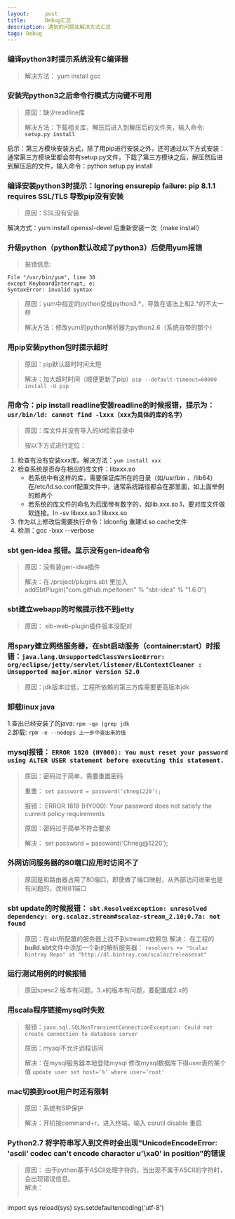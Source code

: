 ```yaml
---
layout:     post
title:      Debug汇总
description: 遇到的问题及解决方法汇总
tags: Debug
---
```


### 编译python3时提示系统没有C编译器
>解决方法： yum install gcc

### 安装完python3之后命令行模式方向键不可用
>原因：缺少readline库
>
>解决方法：下载相关库，解压后进入到解压后的文件夹，输入命令: **```setup.py install```**  
>
启示：第三方模块安装方式，除了用pip进行安装之外，还可通过以下方式安装：通常第三方模块里都会带有setup.py文件，下载了第三方模块之后，解压然后进到解压后的文件，输入命令：python setup.py install

### 编译安装python3时提示：Ignoring ensurepip failure: pip 8.1.1 requires SSL/TLS 导致pip没有安装
>原因：SSL没有安装
>
解决方式：yum install openssl-devel 后重新安装一次（make install）

### 升级python（python默认改成了python3）后使用yum报错
>报错信息:
```
File "/usr/bin/yum", line 30
except KeyboardInterrupt, e:
SyntaxError: invalid syntax
```
>原因：yum中指定的python变成python3.*，导致在语法上和2.*的不太一样
>
>解决方法：修改yum的python解析器为python2.6（系统自带的那个）

### 用pip安装python包时提示超时
>原因：pip默认超时时间太短
>
>解决：加大超时时间（顺便更新了pip）```pip --default-timeout=60000 install -U pip```

### 用命令：pip install readline安装readline的时候报错，提示为：```usr/bin/ld: cannot find -lxxx（xxx为具体的库的名字）```
>原因：库文件并没有导入的ld检索目录中
>
>按以下方式进行定位：
1. 检查有没有安装xxx库。解决方法：```yum install xxx```
2. 检查系统是否存在相应的库文件：libxxx.so
	- 若系统中有这样的库，需要保证库所在的目录（如/usr/bin 、/lib64）在/etc/ld.so.conf配置文件中，通常系统路径都会在那里面，如上面举例的那两个
	- 若系统的库文件的命名为后面带有数字的，如lib.xxx.so.1，要对库文件做软连接。ln -sv libxxx.so.1 libxxx.so
3. 作为以上修改后需要执行命令：ldconfig 重建ld.so.cache文件
4. 检测：gcc -lxxx --verbose

### sbt gen-idea 报错。显示没有gen-idea命令
>原因：没有装gen-idea插件
>
>解决：在./project/plugins.sbt 里加入 addSbtPlugin("com.github.mpeltonen" % "sbt-idea" % "1.6.0")

### sbt建立webapp的时候提示找不到jetty
>原因： xib-web-plugin插件版本没配对

### 用spary建立网络服务器，在sbt启动服务（container:start）时报错：```java.lang.UnsupportedClassVersionError: org/eclipse/jetty/servlet/listener/ELContextCleaner : Unsupported major.minor version 52.0```
>原因：jdk版本过低，工程所依赖的第三方库需要更高版本jdk

### 卸载linux java
>
1.查出已经安装了的java:  ```rpm -qa |grep jdk```   
2.卸载: ```rpm -e --nodeps 上一步中查出来的值```

### mysql报错： ```ERROR 1820 (HY000): You must reset your password using ALTER USER statement before executing this statement.```
> 原因：密码过于简单，需要重置密码
>
> 重置： ```set password = password(‘chneg1220’);```
>
> 报错： ERROR 1819 (HY000): Your password does not satisfy the current policy requirements
>
> 原因：密码过于简单不符合要求
>
> 解决： set password = password(‘Chneg@1220’);


### 外网访问服务器的80端口应用时访问不了
> 原因是和路由器占用了80端口，即使做了端口映射，从外部访问进来也是有问题的，改用81端口

### sbt update的时候报错： ```sbt.ResolveException: unresolved dependency: org.scalaz.stream#scalaz-stream_2.10;0.7a: not found```
> 原因：在sbt所配置的服务器上找不到streamz依赖包
> 解决： 在工程的**build.sbt**文件中添加一个新的解析服务器： ```resolvers += "Scalaz Bintray Repo" at "http://dl.bintray.com/scalaz/releasesat"```


### 运行测试用例的时候报错
> 原因spesc2 版本有问题，3.x的版本有问题，要配置成2.x的


### 用scala程序链接mysql时失败
> 报错：```java.sql.SQLNonTransientConnectionException: Could not create connection to database server```
>
> 原因：mysql不允许远程访问
>
>解决：在mysql服务器本地登陆mysql 修改mysql数据库下得user表的某个值 ```update user set host=‘%’ where user=‘root'```



### mac切换到root用户时还有限制
> 原因：系统有SIP保护
>
> 解决：开机按command+r，进入终端，输入 csrutil disable  重启

### Python2.7 将字符串写入到文件时会出现"UnicodeEncodeError: 'ascii' codec can't encode character u'\xa0' in position"的错误
> 原因： 由于python基于ASCII处理字符的，当出现不属于ASCII的字符时，会出现错误信息。    
> 解决：
> ```python
import sys
reload(sys)
sys.setdefaultencoding('utf-8')

```
